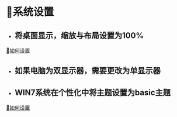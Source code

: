 # 👒系统设置

* ## 将桌面显示，缩放与布局设置为100% 

[🏏如何设置](/缩放)

* ## 如果电脑为双显示器，需要更改为单显示器

* ## WIN7系统在个性化中将主题设置为basic主题

[🏏如何设置](/win7)

